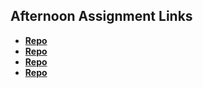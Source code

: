 ## Afternoon Assignment Links

* **[Repo](https://github.com/KylePep/scoreboard.git)**
* **[Repo](https://github.com/KylePep/vampire.git)**
* **[Repo](https://github.com/KylePep/iceCreamParlor.git)**
* **[Repo](https://github.com/KylePep/bossMonster.git)**
